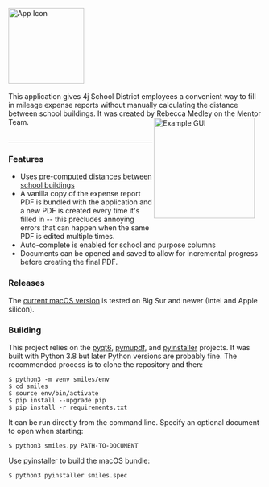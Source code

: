<img src="https://github.com/user-attachments/assets/372ae9d3-072f-4047-9494-400fa06bcbcc" alt="App Icon" width="150" align="center"><br><br>This application gives 4j School District employees a convenient way to fill in mileage expense reports without manually calculating the distance between school buildings. It was created by Rebecca Medley on the Mentor Team.<img src="https://github.com/user-attachments/assets/ed0cae14-58e3-4a0a-8708-d47d20a1d0ba" alt="Example GUI" width="200" align="right" style="margin-right: 15px; margin-bottom: 15px;"><br><br>

---

### Features
 - Uses [pre-computed distances between school buildings](https://github.com/inductivekickback/mileage/)
 - A vanilla copy of the expense report PDF is bundled with the application and a new PDF is created every time it's filled in -- this precludes annoying errors that can happen when the same PDF is edited multiple times.
 - Auto-complete is enabled for school and purpose columns
 - Documents can be opened and saved to allow for incremental progress before creating the final PDF.

### Releases
The [current macOS version](https://github.com/inductivekickback/smiles/releases/) is tested on Big Sur and newer (Intel and Apple silicon).

### Building
This project relies on the [pyqt6](https://pypi.org/project/PyQt6/), [pymupdf](https://pypi.org/project/PyMuPDF/), and [pyinstaller](https://pypi.org/project/pyinstaller/) projects. It was built with Python 3.8 but later Python versions are probably fine. The recommended process is to clone the repository and then:
```
$ python3 -m venv smiles/env
$ cd smiles
$ source env/bin/activate
$ pip install --upgrade pip
$ pip install -r requirements.txt
```
It can be run directly from the command line. Specify an optional document to open when starting:
```
$ python3 smiles.py PATH-TO-DOCUMENT
```
Use pyinstaller to build the macOS bundle:
```
$ python3 pyinstaller smiles.spec
```
